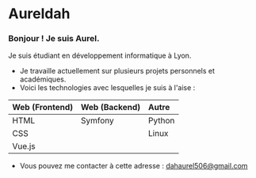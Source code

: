 # Aureldah
### Bonjour !  Je suis Aurel.

Je suis étudiant en développement informatique à Lyon.

-  Je travaille actuellement sur plusieurs projets personnels et académiques.
-  Voici les technologies avec lesquelles je suis à l'aise :

| Web (Frontend) | Web (Backend) | Autre |
| :--- | :--- | :--- |
| HTML | Symfony | Python |
| CSS | | Linux |
| Vue.js | | |

- Vous pouvez me contacter à cette adresse : [dahaurel506@gmail.com](mailto:dahaurel506@gmail.com)
